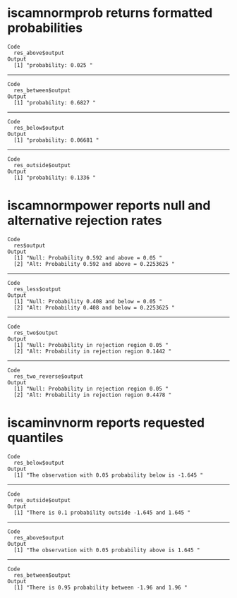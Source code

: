 # iscamnormprob returns formatted probabilities

    Code
      res_above$output
    Output
      [1] "probability: 0.025 "

---

    Code
      res_between$output
    Output
      [1] "probability: 0.6827 "

---

    Code
      res_below$output
    Output
      [1] "probability: 0.06681 "

---

    Code
      res_outside$output
    Output
      [1] "probability: 0.1336 "

# iscamnormpower reports null and alternative rejection rates

    Code
      res$output
    Output
      [1] "Null: Probability 0.592 and above = 0.05 "    
      [2] "Alt: Probability 0.592 and above = 0.2253625 "

---

    Code
      res_less$output
    Output
      [1] "Null: Probability 0.408 and below = 0.05 "    
      [2] "Alt: Probability 0.408 and below = 0.2253625 "

---

    Code
      res_two$output
    Output
      [1] "Null: Probability in rejection region 0.05 " 
      [2] "Alt: Probability in rejection region 0.1442 "

---

    Code
      res_two_reverse$output
    Output
      [1] "Null: Probability in rejection region 0.05 " 
      [2] "Alt: Probability in rejection region 0.4478 "

# iscaminvnorm reports requested quantiles

    Code
      res_below$output
    Output
      [1] "The observation with 0.05 probability below is -1.645 "

---

    Code
      res_outside$output
    Output
      [1] "There is 0.1 probability outside -1.645 and 1.645 "

---

    Code
      res_above$output
    Output
      [1] "The observation with 0.05 probability above is 1.645 "

---

    Code
      res_between$output
    Output
      [1] "There is 0.95 probability between -1.96 and 1.96 "

